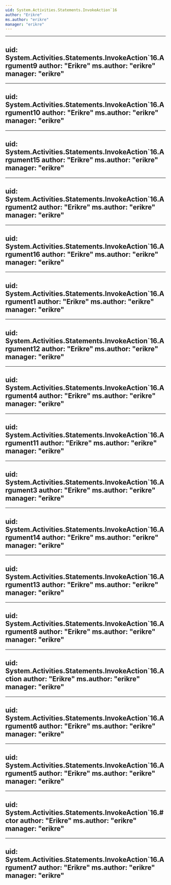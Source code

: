 ```yaml
---
uid: System.Activities.Statements.InvokeAction`16
author: "Erikre"
ms.author: "erikre"
manager: "erikre"
---
```


---
uid: System.Activities.Statements.InvokeAction`16.Argument9
author: "Erikre"
ms.author: "erikre"
manager: "erikre"
---

---
uid: System.Activities.Statements.InvokeAction`16.Argument10
author: "Erikre"
ms.author: "erikre"
manager: "erikre"
---

---
uid: System.Activities.Statements.InvokeAction`16.Argument15
author: "Erikre"
ms.author: "erikre"
manager: "erikre"
---

---
uid: System.Activities.Statements.InvokeAction`16.Argument2
author: "Erikre"
ms.author: "erikre"
manager: "erikre"
---

---
uid: System.Activities.Statements.InvokeAction`16.Argument16
author: "Erikre"
ms.author: "erikre"
manager: "erikre"
---

---
uid: System.Activities.Statements.InvokeAction`16.Argument1
author: "Erikre"
ms.author: "erikre"
manager: "erikre"
---

---
uid: System.Activities.Statements.InvokeAction`16.Argument12
author: "Erikre"
ms.author: "erikre"
manager: "erikre"
---

---
uid: System.Activities.Statements.InvokeAction`16.Argument4
author: "Erikre"
ms.author: "erikre"
manager: "erikre"
---

---
uid: System.Activities.Statements.InvokeAction`16.Argument11
author: "Erikre"
ms.author: "erikre"
manager: "erikre"
---

---
uid: System.Activities.Statements.InvokeAction`16.Argument3
author: "Erikre"
ms.author: "erikre"
manager: "erikre"
---

---
uid: System.Activities.Statements.InvokeAction`16.Argument14
author: "Erikre"
ms.author: "erikre"
manager: "erikre"
---

---
uid: System.Activities.Statements.InvokeAction`16.Argument13
author: "Erikre"
ms.author: "erikre"
manager: "erikre"
---

---
uid: System.Activities.Statements.InvokeAction`16.Argument8
author: "Erikre"
ms.author: "erikre"
manager: "erikre"
---

---
uid: System.Activities.Statements.InvokeAction`16.Action
author: "Erikre"
ms.author: "erikre"
manager: "erikre"
---

---
uid: System.Activities.Statements.InvokeAction`16.Argument6
author: "Erikre"
ms.author: "erikre"
manager: "erikre"
---

---
uid: System.Activities.Statements.InvokeAction`16.Argument5
author: "Erikre"
ms.author: "erikre"
manager: "erikre"
---

---
uid: System.Activities.Statements.InvokeAction`16.#ctor
author: "Erikre"
ms.author: "erikre"
manager: "erikre"
---

---
uid: System.Activities.Statements.InvokeAction`16.Argument7
author: "Erikre"
ms.author: "erikre"
manager: "erikre"
---
